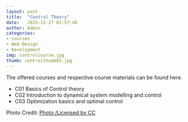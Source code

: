 ```yaml
---
layout: post
title:  "Control Theory"
date:   2015-12-27 01:57:46
author: Admin
categories:
- courses
- Web-Design
- Development
img: controlcourse.jpg
thumb: controlthumb02.jpg
---
```

The offered courses and respective course materials can be found here.
<!--more-->

* C01 Basics of Control theory
* C02 Introduction to dynamical system modelling and control
* C03 Optimization basics and optimal control


[hampden]: https://github.com/

<p>Photo Credit: <a href="https://www.flickr.com/photos/internetarchivebookimages/20505735719/in/photolist-xf2fPz-wzvrsS-xwweYZ-xucCoE-xeULRm-wzDKPK-xeULpG-wzDKpr-3veD79-aSuoET-89yqcn-7VuaLi-MDEuX-4F4W2o-y3eEX-4F6245-6YFzSj-rFkc7c-7TEg1a-7Vs8YD-6gaZin-6gfap7-6gaZnF-6gfamy-6gfasd-6gaZgx-6gaZm6-6gaZmX-6gaZkp-6gaZhK-8bLYk-6V2Mhz-7fgs4N-5V87sc-4k2Gjp-8JBf2U-anGgcV-hhsPJ6-6kocqu-9gNK7N-duXd19-8JtizJ-7GTkMg-4CygGp-fJZHXc-6HmSZL-5E8WCV-qKBPwL-8JvmxG-4E29pr/" title="Title">
Photo </a> <a href="http://creativecommons.org/licenses/by/2.0/ " title="Title">
/Licensed by CC </a></p>
